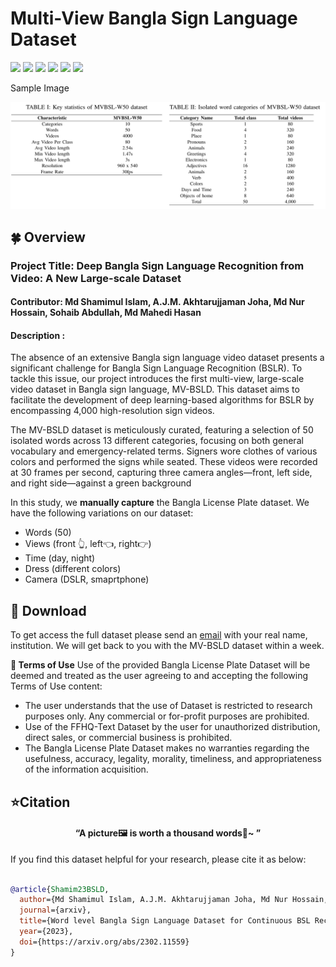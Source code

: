# Multi-View Bangla Sign Language Dataset
![ ](https://img.shields.io/badge/Categories-13-green.svg?style=plastic)
![ ](https://img.shields.io/badge/Words-50-green.svg?style=plastic)
![ ](https://img.shields.io/badge/License-Apache-green.svg?style=plastic)
![ ](https://img.shields.io/badge/Videos-4000-ff69b4.svg?style=plastic)
![ ](https://img.shields.io/badge/Resolution-960x540-ff69b4.svg?style=plastic)
![ ](https://img.shields.io/badge/FR-30fps-ff69b4.svg?style=plastic)

Sample Image
<div align="center"><img src=./Overview.jpg></div>

## 🍀 Overview
### Project Title: Deep Bangla Sign Language Recognition from Video: A New Large-scale Dataset
#### Contributor: Md Shamimul Islam, A.J.M. Akhtarujjaman Joha, Md Nur Hossain, Sohaib Abdullah, Md Mahedi Hasan
#### Description : 

The absence of an extensive Bangla sign language video dataset presents a significant challenge for Bangla Sign Language Recognition (BSLR). To tackle this issue, our project introduces the first multi-view, large-scale video dataset in Bangla sign language, MV-BSLD. This dataset aims to facilitate the development of deep learning-based algorithms for BSLR by encompassing 4,000 high-resolution sign videos.

The MV-BSLD dataset is meticulously curated, featuring a selection of 50 isolated words across 13 different categories, focusing on both general vocabulary and emergency-related terms. Signers wore clothes of various colors and performed the signs while seated. These videos were recorded at 30 frames per second, capturing three camera angles—front, left side, and right side—against a green background

In this study, we **manually capture** the  Bangla License Plate dataset. We have the following variations on our dataset:
* Words (50) 
* Views (front 👆, left👈, right👉)
* Time (day, night)
* Dress (different colors)
* Camera (DSLR, smaprtphone)



## 🎁 Download
To get access the full dataset please send an [email](mailto:mahedi0803@gmail.com) with your real name, institution. We will get back to you with the MV-BSLD dataset within a week.



**🎯 Terms of Use**
Use of the provided Bangla License Plate Dataset will be deemed and treated as the user agreeing to and accepting the following Terms of Use content:

* The user understands that the use of Dataset is restricted to research purposes only. Any commercial or for-profit purposes are prohibited.
* Use of the FFHQ-Text Dataset by the user for unauthorized distribution, direct sales, or commercial business is prohibited. 
* The Bangla License Plate Dataset makes no warranties regarding the usefulness, accuracy, legality, morality, timeliness, and appropriateness of the information acquisition.


## ⭐Citation
#### <p align=center>“A picture🖼 is worth a thousand words📜~ ”</p>

If you find this dataset helpful for your research, please cite it as below:

```bibtex

@article{Shamim23BSLD,
  author={Md Shamimul Islam, A.J.M. Akhtarujjaman Joha, Md Nur Hossain, Sohaib Abdullah, Ibrahim Elwarfalli, Md Mahedi Hasan},
  journal={arxiv}, 
  title={Word level Bangla Sign Language Dataset for Continuous BSL Recognition}, 
  year={2023},
  doi={https://arxiv.org/abs/2302.11559}
}

```

